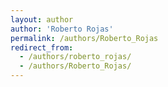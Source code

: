 ```yaml
---
layout: author
author: 'Roberto Rojas'
permalink: /authors/Roberto_Rojas
redirect_from:
  - /authors/roberto_rojas/
  - /authors/Roberto_Rojas/
---
```


